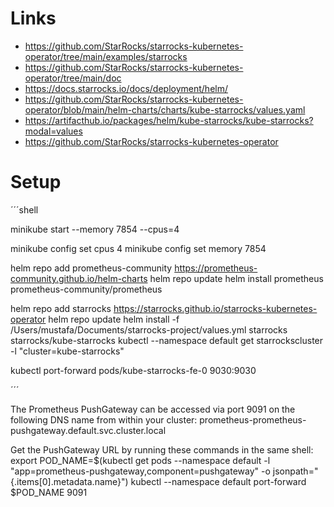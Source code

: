 # Links

- https://github.com/StarRocks/starrocks-kubernetes-operator/tree/main/examples/starrocks
- https://github.com/StarRocks/starrocks-kubernetes-operator/tree/main/doc
- https://docs.starrocks.io/docs/deployment/helm/
- https://github.com/StarRocks/starrocks-kubernetes-operator/blob/main/helm-charts/charts/kube-starrocks/values.yaml
- https://artifacthub.io/packages/helm/kube-starrocks/kube-starrocks?modal=values
- https://github.com/StarRocks/starrocks-kubernetes-operator

# Setup

´´´shell

minikube start --memory 7854 --cpus=4



minikube config set cpus 4
minikube config set memory 7854


helm repo add prometheus-community https://prometheus-community.github.io/helm-charts
helm repo update
helm install prometheus prometheus-community/prometheus

helm repo add starrocks https://starrocks.github.io/starrocks-kubernetes-operator
helm repo update
helm install -f /Users/mustafa/Documents/starrocks-project/values.yml starrocks starrocks/kube-starrocks
kubectl --namespace default get starrockscluster -l "cluster=kube-starrocks"

kubectl port-forward pods/kube-starrocks-fe-0 9030:9030

´´´


The Prometheus PushGateway can be accessed via port 9091 on the following DNS name from within your cluster:
prometheus-prometheus-pushgateway.default.svc.cluster.local


Get the PushGateway URL by running these commands in the same shell:
  export POD_NAME=$(kubectl get pods --namespace default -l "app=prometheus-pushgateway,component=pushgateway" -o jsonpath="{.items[0].metadata.name}")
  kubectl --namespace default port-forward $POD_NAME 9091


